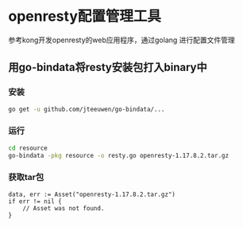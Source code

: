 openresty配置管理工具
===
参考kong开发openresty的web应用程序，通过golang 进行配置文件管理

## 用go-bindata将resty安装包打入binary中
### 安装 
```bash
go get -u github.com/jteeuwen/go-bindata/...
```
### 运行
```bash
cd resource
go-bindata -pkg resource -o resty.go openresty-1.17.8.2.tar.gz
```

### 获取tar包
```golang
data, err := Asset("openresty-1.17.8.2.tar.gz")
if err != nil {
    // Asset was not found.
}
```